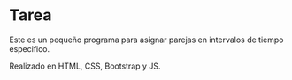 # Tarea

Este es un pequeño programa para asignar parejas en intervalos de tiempo especifico.

Realizado en HTML, CSS, Bootstrap y JS.
